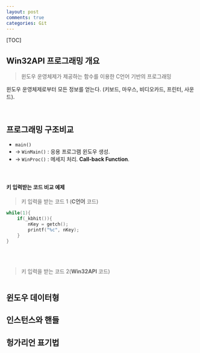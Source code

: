 ```yaml
---
layout: post
comments: true
categories: Git
---
```


[TOC]

## **Win32API 프로그래밍 개요**

> 윈도우 운영체제가 제공하는 함수를 이용한 C언어 기반의 프로그래밍

윈도우 운영체제로부터 모든 정보를 얻는다. (키보드, 마우스, 비디오카드, 프린터, 사운드).<br>

<br>

## **프로그래밍 구조비교**

- `main()`
- → `WinMain()` : 응용 프로그램 윈도우 생성.
- → `WinProc()` : 메세지 처리. **Call-back Function**.<br><br><br>



#### 키 입력받는 코드 비교 예제

>  키 입력을 받는 코드 1 (**C언어** 코드)  

```C
while(1){
    if(_kbhit()){
        nKey = getch();
        printf("%c", nKey);
    }
}
```

<br><br>

> 키 입력을 받는 코드 2(**Win32API** 코드)

```C++

```



## **윈도우 데이터형**

## **인스턴스와 핸들**

## **헝가리언 표기법**



